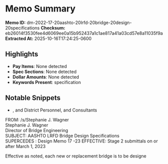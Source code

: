 # Memo Summary

**Memo ID:** dm-2022-17-20aashto-20lrfd-20bridge-20design-20specifications
**Checksum:** eb26014f3530fee4d6069ee0a15b952437a1c1ae817a41a03cd57e8a11035f9a
**Extracted At:** 2025-10-16T17:24:25-0600

## Highlights
- **Pay Items**: None detected
- **Spec Sections**: None detected
- **Dollar Amounts**: None detected
- **Keywords Present**: specification

## Notable Snippets
- , and District Personnel, and Consultants  
 
FROM:   /s/Stephanie J. Wagner    
   Stephanie J. Wagner  
   Director of Bridge Engineering  
 SUBJECT:   AASHTO LRFD Bridge Design Specifications  
 SUPERCEDES : Design Memo 17 -23 
 EFFECTIVE:  Stage 2 submittals on or after March 1, 2023  
 
Effective as noted, each new or replacement bridge is to be designe